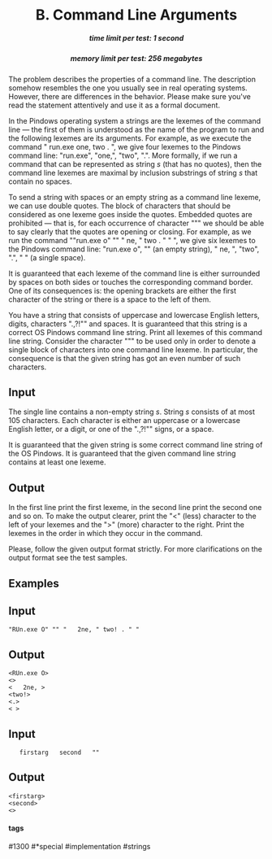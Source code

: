 <h1 style='text-align: center;'> B. Command Line Arguments</h1>

<h5 style='text-align: center;'>time limit per test: 1 second</h5>
<h5 style='text-align: center;'>memory limit per test: 256 megabytes</h5>

The problem describes the properties of a command line. The description somehow resembles the one you usually see in real operating systems. However, there are differences in the behavior. Please make sure you've read the statement attentively and use it as a formal document.

In the Pindows operating system a strings are the lexemes of the command line — the first of them is understood as the name of the program to run and the following lexemes are its arguments. For example, as we execute the command " run.exe one, two . ", we give four lexemes to the Pindows command line: "run.exe", "one,", "two", ".". More formally, if we run a command that can be represented as string *s* (that has no quotes), then the command line lexemes are maximal by inclusion substrings of string *s* that contain no spaces.

To send a string with spaces or an empty string as a command line lexeme, we can use double quotes. The block of characters that should be considered as one lexeme goes inside the quotes. Embedded quotes are prohibited — that is, for each occurrence of character """ we should be able to say clearly that the quotes are opening or closing. For example, as we run the command ""run.exe o" "" " ne, " two . " " ", we give six lexemes to the Pindows command line: "run.exe o", "" (an empty string), " ne, ", "two", ".", " " (a single space).

It is guaranteed that each lexeme of the command line is either surrounded by spaces on both sides or touches the corresponding command border. One of its consequences is: the opening brackets are either the first character of the string or there is a space to the left of them.

You have a string that consists of uppercase and lowercase English letters, digits, characters ".,?!"" and spaces. It is guaranteed that this string is a correct OS Pindows command line string. Print all lexemes of this command line string. Consider the character """ to be used only in order to denote a single block of characters into one command line lexeme. In particular, the consequence is that the given string has got an even number of such characters.

## Input

The single line contains a non-empty string *s*. String *s* consists of at most 105 characters. Each character is either an uppercase or a lowercase English letter, or a digit, or one of the ".,?!"" signs, or a space.

It is guaranteed that the given string is some correct command line string of the OS Pindows. It is guaranteed that the given command line string contains at least one lexeme.

## Output

In the first line print the first lexeme, in the second line print the second one and so on. To make the output clearer, print the "<" (less) character to the left of your lexemes and the ">" (more) character to the right. Print the lexemes in the order in which they occur in the command.

Please, follow the given output format strictly. For more clarifications on the output format see the test samples.

## Examples

## Input


```
"RUn.exe O" "" "   2ne, " two! . " "  

```
## Output


```
<RUn.exe O>  
<>  
<   2ne, >  
<two!>  
<.>  
< >  

```
## Input


```
   firstarg   second   ""      

```
## Output


```
<firstarg>  
<second>  
<>  

```


#### tags 

#1300 #*special #implementation #strings 
